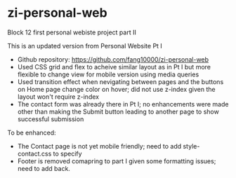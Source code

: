 # zi-personal-web
Block 12 first personal webiste project part II <br>

This is an updated version from Personal Website Pt I <br>
* Github repository: https://github.com/fang10000/zi-personal-web <br>
* Used CSS grid and flex to acheive similar layout as in Pt I but more flexible to change view for mobile version using media queries 
* Used transition effect when nevigating between pages and the buttons on Home page change color on hover; did not use z-index given the layout won't require z-index
* The contact form was already there in Pt I; no enhancements were made other than making the Submit button leading to another page to show successful submission <br>

To be enhanced:
* The Contact page is not yet mobile friendly; need to add style-contact.css to specify
* Footer is removed comapring to part I given some formatting issues; need to add back. 
